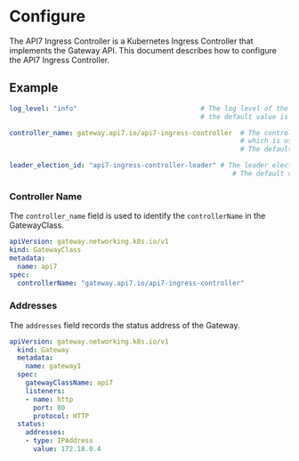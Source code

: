 # Configure

The API7 Ingress Controller is a Kubernetes Ingress Controller that implements the Gateway API. This document describes how to configure the API7 Ingress Controller.

## Example

```yaml
log_level: "info"                               # The log level of the API7 Ingress Controller.
                                                # the default value is "info".

controller_name: gateway.api7.io/api7-ingress-controller  # The controller name of the API7 Ingress Controller,
                                                          # which is used to identify the controller in the GatewayClass.
                                                          # The default value is "gateway.api7.io/api7-ingress-controller".

leader_election_id: "api7-ingress-controller-leader" # The leader election ID for the API7 Ingress Controller.
                                                        # The default value is "api7-ingress-controller-leader".
```

### Controller Name

The `controller_name` field is used to identify the `controllerName` in the GatewayClass.

```yaml
apiVersion: gateway.networking.k8s.io/v1
kind: GatewayClass
metadata:
  name: api7
spec:
  controllerName: "gateway.api7.io/api7-ingress-controller"
```

### Addresses

The `addresses` field records the status address of the Gateway.

```yaml
apiVersion: gateway.networking.k8s.io/v1
  kind: Gateway
  metadata:
    name: gateway1
  spec:
    gatewayClassName: api7
    listeners:
    - name: http
      port: 80
      protocol: HTTP
  status:
    addresses:
    - type: IPAddress
      value: 172.18.0.4
```
